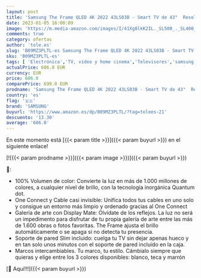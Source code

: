 ```yaml
---
layout: post
title: 'Samsung The Frame QLED 4K 2022 43LS03B - Smart TV de 43"  Resolución 4K UHD  Procesador QLED 4K con IA  HDR 10+  One Connect  Cable Casi Invisible  SolarCell Remote Control y Alexa integrada'
date: 2023-01-05 16:00:09
image: 'https://m.media-amazon.com/images/I/41Xg8lkK2IL._SL500_._SL400_.jpg'
comments: true
category: ofertas
author: 'tole.es'
slug: 'B09MZ3PLTL-es Samsung The Frame QLED 4K 2022 43LS03B - Smart TV de 43"...'
sku: 'B09MZ3PLTL-es'
tags: [ 'Electrónica','TV, vídeo y home cinema','Televisores','samsung','smart','tv','🇪🇸', ]
actualPrice: 606.0 EUR
currency: EUR
price: 606.0
comparePrice: 699.0 EUR
prodname: 'Samsung The Frame QLED 4K 2022 43LS03B - Smart TV de 43"  Resolución 4K UHD  Procesador QLED 4K con IA  HDR 10+  One Connect  Cable Casi Invisible  SolarCell Remote Control y Alexa integrada'
country: 'es'
flag: '🇪🇸'
brand: 'SAMSUNG'
buyurl: 'https://www.amazon.es/dp/B09MZ3PLTL/?tag=tolees-21'
descuento: '13.30'
average: '606.0'
---
```


En este momento está [{{< param title >}}]({{< param buyurl >}}) en el siguiente enlace!

[![{{< param prodname >}}]({{< param image >}})]({{< param buyurl >}})

🔎:

- 100% Volumen de color: Convierte la luz en más de 1.000 millones de colores, a cualquier nivel de brillo, con la tecnología inorgánica Quantum dot.
- One Connect y Cable casi invisible: Unifica todos tus cables en uno solo y consigue un entorno más limpio y ordenado gracias al One Connect
- Galería de arte con Display Mate: Olvídate de los reflejos. La luz no será un impedimento para disfrutar de tu propia galería de arte entre las más de 1.600 obras o fotos favoritas. The Frame ajusta el brillo automáticamente o se apaga si no detecta tu presencia.
- Soporte de pared Slim incluido: cuelga tu TV sin dejar apenas hueco y en tan solo unos minutos con el soporte de pared incluido en la caja.
- Marcos intercambiables. Tu marco, tu estilo. Cámbialo siempre que quieras y elige entre los 3 colores disponibles: blanco, teca y marrón

[🛒 Aquí!!!]({{< param buyurl >}})
